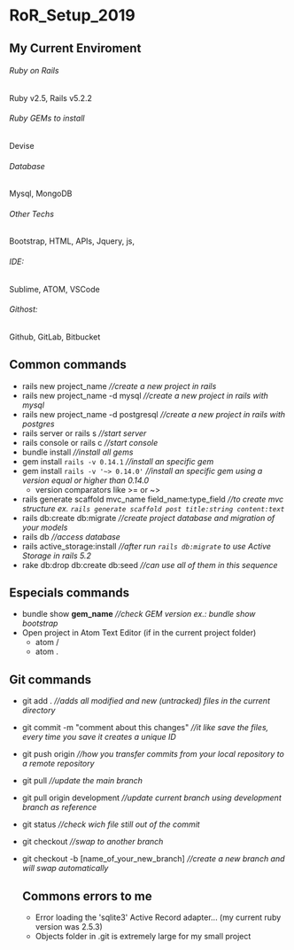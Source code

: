 # RoR_Setup_2019

## My Current Enviroment
###### Ruby on Rails
Ruby v2.5, Rails v5.2.2
###### Ruby GEMs to install
Devise
###### Database
Mysql, MongoDB
###### Other Techs
Bootstrap, HTML, APIs, Jquery, js,
###### IDE:
Sublime, ATOM, VSCode
###### Githost:
Github, GitLab, Bitbucket

## Common commands
- rails new project_name *//create a new project in rails*
- rails new project_name -d mysql *//create a new project in rails with mysql*
- rails new project_name -d postgresql *//create a new project in rails with postgres*
- rails server or rails s *//start server*
- rails console or rails c *//start console*
- bundle install      *//install all gems*
- gem install `rails -v 0.14.1`  *//install an specific gem*
- gem install `rails -v '~> 0.14.0'`  *//install an specific gem using a version equal or higher than 0.14.0*
  - version comparators like >= or ~>
- rails generate scaffold mvc_name field_name:type_field *//to create mvc structure ex. `rails generate scaffold post title:string content:text`*
- rails db:create db:migrate *//create project database and migration of your models*
- rails db *//access database*
- rails active_storage:install *//after run `rails db:migrate` to use Active Storage in rails 5.2*
- rake db:drop db:create db:seed *//can use all of them in this sequence*

## Especials commands
- bundle show **gem_name** *//check GEM version ex.: bundle show bootstrap*
- Open project in Atom Text Editor (if in the current project folder)
  - atom /
  - atom .

## Git commands
- git add . *//adds all modified and new (untracked) files in the current directory*
- git commit -m "comment about this changes" *//it like save the files, every time you save it creates a unique ID*
- git push origin <branch> *//how you transfer commits from your local repository to a remote repository*
- git pull *//update the main branch*
- git pull origin development *//update current branch using development branch as reference*
- git status *//check wich file still out of the commit*
- git checkout <branch> *//swap to another branch*
- git checkout -b [name_of_your_new_branch] *//create a new branch and will swap automatically*
  
  ## Commons errors to me
  - Error loading the 'sqlite3' Active Record adapter... (my current ruby version was 2.5.3)
  - Objects folder in .git is extremely large for my small project
